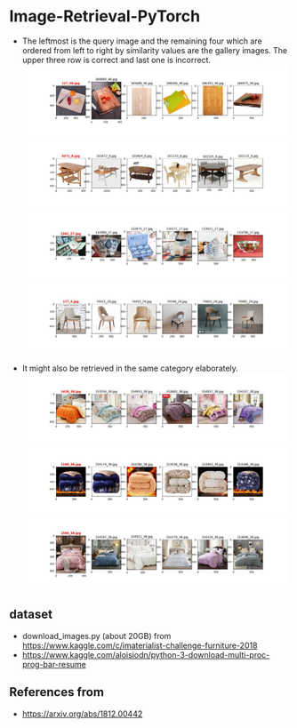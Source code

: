 # Image-Retrieval-PyTorch
- The leftmost is the query image and the remaining four which are ordered from left to right by similarity values are the gallery images. 
The upper three row is correct and last one is incorrect.
![](assets/127_46.jpg)
![](assets/4371_8.jpg)
![](assets/2362_27.jpg)
![](assets/177_4.jpg)

- It might also be retrieved in the same category elaborately.
![](assets/1428_38.jpg)
![](assets/1168_38.jpg)
![](assets/1596_38.jpg)


## dataset
- download_images.py (about 20GB) from https://www.kaggle.com/c/imaterialist-challenge-furniture-2018
- https://www.kaggle.com/aloisiodn/python-3-download-multi-proc-prog-bar-resume

## References from 
- https://arxiv.org/abs/1812.00442
